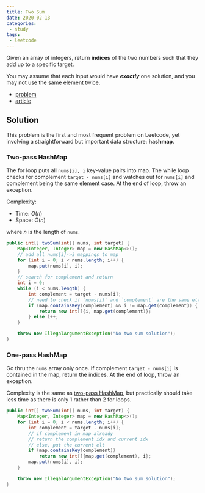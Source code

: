 ```yaml
---
title: Two Sum
date: 2020-02-13
categories:
 - study
tags:
 - leetcode
---
```


Given an array of integers, return **indices** of the two numbers such that they add up to a specific target.

You may assume that each input would have ***exactly*** one solution, and you may not use the same element twice.

- [problem](https://leetcode.com/problems/two-sum/)
- [article](https://leetcode.com/articles/two-sum/)

<!-- more -->

## Solution

This problem is the first and most frequent problem on Leetcode, yet involving a straightforward but important data structure: **hashmap**.

### Two-pass HashMap

The for loop puts all `nums[i], i` key-value pairs into map. The while loop checks for complement `target - nums[i]` and watches out for `nums[i]` and complement being the same element case. At the end of loop, throw an exception.

Complexity:

- Time: $O(n)$
- Space: $O(n)$

where $n$ is the length of `nums`.

```java
public int[] twoSum(int[] nums, int target) {
    Map<Integer, Integer> map = new HashMap<>();
    // add all nums[i]->i mappings to map
    for (int i = 0; i < nums.length; i++) {
        map.put(nums[i], i);
    }
    // search for complement and return
    int i = 0;
    while (i < nums.length) {
        int complement = target - nums[i];
        // need to check if `nums[i]` and `complement` are the same elt
        if (map.containsKey(complement) && i != map.get(complement)) {
            return new int[]{i, map.get(complement)};
        } else i++;
    }

    throw new IllegalArgumentException("No two sum solution");
}
```

### One-pass HashMap

Go thru the `nums` array only once. If complement `target - nums[i]` is contained in the map, return the indices. At the end of loop, throw an exception.

Complexity is the same as [two-pass HashMap](#two-pass-hashmap), but practically should take less time as there is only 1 rather than 2 for loops.

```java
public int[] twoSum(int[] nums, int target) {
    Map<Integer, Integer> map = new HashMap<>();
    for (int i = 0; i < nums.length; i++) {
        int complement = target - nums[i];
        // if complement in map already
        // return the complement idx and current idx
        // else, put the current elt
        if (map.containsKey(complement))
            return new int[]{map.get(complement), i};
        map.put(nums[i], i);
    }

    throw new IllegalArgumentException("No two sum solution");
}
```